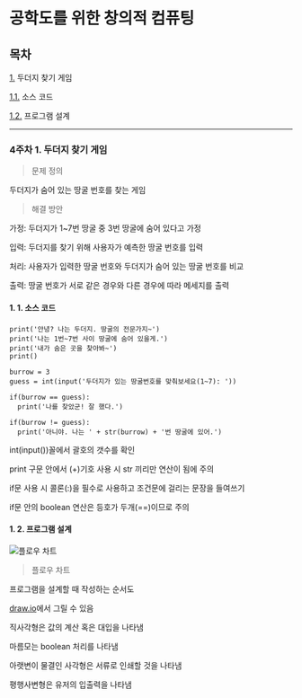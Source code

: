 # 공학도를 위한 창의적 컴퓨팅

## 목차

[1.](#4주차-1-두더지-찾기-게임) 두더지 찾기 게임

[1.1.](#1-1-소스-코드) 소스 코드

[1.2.](#1-2-프로그램-설계) 프로그램 설계


---

### 4주차 1. 두더지 찾기 게임

> 문제 정의

두더지가 숨어 있는 땅굴 번호를 찾는 게임

> 해결 방안

가정: 두더지가 1~7번 땅굴 중 3번 땅굴에 숨어 있다고 가정

입력: 두더지를 찾기 위해 사용자가 예측한 땅굴 번호를 입력

처리: 사용자가 입력한 땅굴 번호와 두더지가 숨어 있는 땅굴 번호를 비교

출력: 땅굴 번호가 서로 같은 경우와 다른 경우에 따라 메세지를 출력

#### 1. 1. 소스 코드

```
print('안녕? 나는 두더지. 땅굴의 전문가지~')
print('나는 1번~7번 사이 땅굴에 숨어 있을게.')
print('내가 숨은 곳을 찾아봐~')
print()

burrow = 3
guess = int(input('두더지가 있는 땅굴번호를 맞춰보세요(1~7): '))

if(burrow == guess):
  print('나를 찾았군! 잘 했다.')

if(burrow != guess):
  print('아니야. 나는 ' + str(burrow) + '번 땅굴에 있어.')
```

int(input())꼴에서 괄호의 갯수를 확인

print 구문 안에서 (+)기호 사용 시 str 끼리만 연산이 됨에 주의

if문 사용 시 콜론(:)을 필수로 사용하고 조건문에 걸리는 문장을 들여쓰기

if문 안의 boolean 연산은 등호가 두개(==)이므로 주의

#### 1. 2. 프로그램 설계

![플로우 차트](https://blog.kakaocdn.net/dn/cqt8QL/btqIxXVEKHF/fzDIK2IL3K7p1yKELG1mNk/img.png)

> 플로우 차트

프로그램을 설계할 때 작성하는 순서도

[draw.io](https://app.diagrams.net/)에서 그릴 수 있음

직사각형은 값의 계산 혹은 대입을 나타냄

마름모는 boolean 처리를 나타냄

아랫변이 물결인 사각형은 서류로 인쇄할 것을 나타냄

평행사변형은 유저의 입출력을 나타냄
